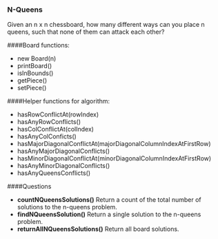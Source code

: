 ### N-Queens

Given an n x n chessboard, how many different ways can you place n queens, such that none of them can attack each other?

####Board functions:

- new Board(n)
- printBoard()
- isInBounds()
- getPiece()
- setPiece()

####Helper functions for algorithm:

- hasRowConflictAt(rowIndex)
- hasAnyRowConflicts()
- hasColConflictAt(colIndex)
- hasAnyColConficts()
- hasMajorDiagonalConflictAt(majorDiagonalColumnIndexAtFirstRow)
- hasAnyMajorDiagonalConflicts()
- hasMinorDiagonalConflictAt(minorDiagonalColumnIndexAtFirstRow)
- hasAnyMinorDiagonalConflicts()
- hasAnyQueensConflicts()

####Questions

- **countNQueensSolutions()** Return a count of the total number of solutions to the n-queens problem.
- **findNQueensSolution()** Return a single solution to the n-queens problem.
- **returnAllNQueensSolutions()** Return all board solutions.
